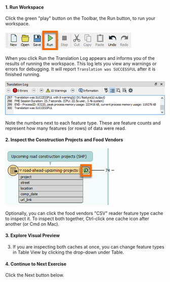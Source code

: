 <head><base target="_blank"> </head>

#### 1. Run Workspace

Click the green "play" button on the Toolbar, the Run button, to run your workspace.

![Run Button](./images/run.png)

When you click Run the Translation Log appears and informs you of the results of running the workspace. This log lets you view any warnings or errors for debugging. It will report `Translation was SUCCESSFUL` after it is finished running.

![Translation Log](./images/log.png)

Note the numbers next to each feature type. These are feature counts and represent how many features (or rows) of data were read.

#### 2. Inspect the Construction Projects and Food Vendors

![Feature cache](./images/inspect.png)

Optionally, you can click the food vendors "CSV" reader feature type cache to inspect it. To inspect both together, Ctrl-click one cache icon after another (or Cmd on Mac).

#### 3. Explore Visual Preview

3. If you are inspecting both caches at once, you can change feature types in Table View by clicking the drop-down under Table.

#### 4. Continue to Next Exercise

Click the Next button below.
